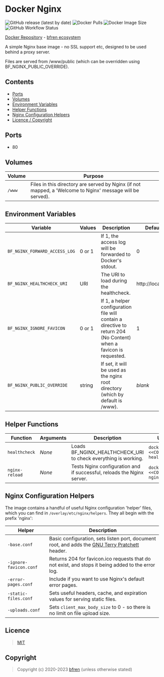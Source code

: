 # Docker Nginx

![GitHub release (latest by date)](https://img.shields.io/github/v/release/bfren/docker-nginx) ![Docker Pulls](https://img.shields.io/endpoint?url=https%3A%2F%2Fbfren.dev%2Fdocker%2Fpulls%2Fnginx) ![Docker Image Size](https://img.shields.io/endpoint?url=https%3A%2F%2Fbfren.dev%2Fdocker%2Fsize%2Fnginx) ![GitHub Workflow Status](https://img.shields.io/github/actions/workflow/status/bfren/docker-nginx/dev.yml?branch=main)

[Docker Repository](https://hub.docker.com/r/bfren/nginx) - [bfren ecosystem](https://github.com/bfren/docker)

A simple Nginx base image - no SSL support etc, designed to be used behind a proxy server.

Files are served from /www/public (which can be overridden using BF_NGINX_PUBLIC_OVERRIDE).

## Contents

* [Ports](#ports)
* [Volumes](#volumes)
* [Environment Variables](#environment-variables)
* [Helper Functions](#helper-functions)
* [Nginx Configuration Helpers](#nginx-configuration-helpers)
* [Licence / Copyright](#licence)

## Ports

* 80

## Volumes

| Volume | Purpose                                                                                                   |
| ------ | --------------------------------------------------------------------------------------------------------- |
| `/www` | Files in this directory are served by Nginx (if not mapped, a 'Welcome to Nginx' message will be served). |

## Environment Variables

| Variable                      | Values | Description                                                                                                        | Default            |
| ----------------------------- | ------ | ------------------------------------------------------------------------------------------------------------------ | ------------------ |
| `BF_NGINX_FORWARD_ACCESS_LOG` | 0 or 1 | If 1, the access log will be forwarded to Docker's stdout.                                                         | 0                  |
| `BF_NGINX_HEALTHCHECK_URI`    | URI    | The URI to load during the healthcheck.                                                                            | http://localhost   |
| `BF_NGINX_IGNORE_FAVICON`     | 0 or 1 | If 1, a helper configuration file will contain a directive to return 204 (No Content) when a favicon is requested. | 1                  |
| `BF_NGINX_PUBLIC_OVERRIDE`    | string | If set, it will be used as the nginx root directory (which by default is /www).                                    | *blank*            |

## Helper Functions

| Function       | Arguments | Description                                                            | Usage                                    |
| -------------- | --------- | ---------------------------------------------------------------------- | ---------------------------------------- |
| `healthcheck`  | *None*    | Loads BF_NGINX_HEALTHCHECK_URI to check everything is working.            | `docker exec <<CONTAINER>> healthcheck`  |
| `nginx-reload` | *None*    | Tests Nginx configuration and if successful, reloads the Nginx server. | `docker exec <<CONTAINER>> nginx-reload` |

## Nginx Configuration Helpers

The image contains a handful of useful Nginx configuration 'helper' files, which you can find in `/overlay/etc/nginx/helpers`.  They all begin with the prefix 'nginx':

| Helper                 | Description                                                                                                                         |
| ---------------------- | ----------------------------------------------------------------------------------------------------------------------------------- |
| `-base.conf`           | Basic configuration, sets listen port, document root, and adds the [GNU Terry Pratchett](http://www.gnuterrypratchett.com/) header. |
| `-ignore-favicon.conf` | Returns 204 for favicon.ico requests that do not exist, and stops it being added to the error log.                                  |
| `-error-pages.conf`    | Include if you want to use Nginx's default error pages.                                                                             |
| `-static-files.conf`   | Sets useful headers, cache, and expiration values for serving static files.                                                         |
| `-uploads.conf`        | Sets `client_max_body_size` to 0 - so there is no limit on file upload size.                                                        |

## Licence

> [MIT](https://mit.bfren.dev/2020)

## Copyright

> Copyright (c) 2020-2023 [bfren](https://bfren.dev) (unless otherwise stated)
